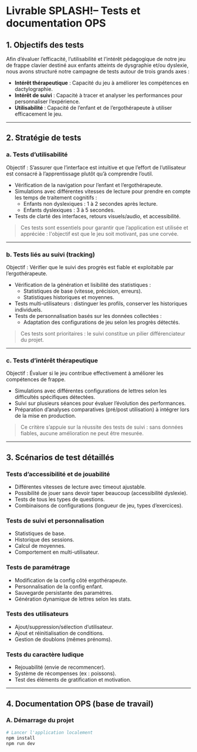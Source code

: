 # Livrable SPLASH!– Tests et documentation OPS

## 1. Objectifs des tests

Afin d’évaluer l’efficacité, l’utilisabilité et l’intérêt pédagogique de notre jeu de frappe clavier destiné aux enfants atteints de dysgraphie et/ou dyslexie, nous avons structuré notre campagne de tests autour de trois grands axes :

- **Intérêt thérapeutique** : Capacité du jeu à améliorer les compétences en dactylographie.
- **Intérêt de suivi** : Capacité à tracer et analyser les performances pour personnaliser l’expérience.
- **Utilisabilité** : Capacité de l’enfant et de l’ergothérapeute à utiliser efficacement le jeu.

---

## 2. Stratégie de tests

### a. **Tests d’utilisabilité**
Objectif : S’assurer que l’interface est intuitive et que l’effort de l’utilisateur est consacré à l’apprentissage plutôt qu’à comprendre l’outil.

- Vérification de la navigation pour l’enfant et l’ergothérapeute.
- Simulations avec différentes vitesses de lecture pour prendre en compte les temps de traitement cognitifs :
  - Enfants non dyslexiques : 1 à 2 secondes après lecture.
  - Enfants dyslexiques : 3 à 5 secondes.
- Tests de clarté des interfaces, retours visuels/audio, et accessibilité.

> Ces tests sont essentiels pour garantir que l’application est utilisée et appréciée : l'objectif est que le jeu soit motivant, pas une corvée.

---

### b. **Tests liés au suivi (tracking)**
Objectif : Vérifier que le suivi des progrès est fiable et exploitable par l’ergothérapeute.

- Vérification de la génération et lisibilité des statistiques :
  - Statistiques de base (vitesse, précision, erreurs).
  - Statistiques historiques et moyennes.
- Tests multi-utilisateurs : distinguer les profils, conserver les historiques individuels.
- Tests de personnalisation basés sur les données collectées :
  - Adaptation des configurations de jeu selon les progrès détectés.

> Ces tests sont prioritaires : le suivi constitue un pilier différenciateur du projet.

---

### c. **Tests d’intérêt thérapeutique**
Objectif : Évaluer si le jeu contribue effectivement à améliorer les compétences de frappe.

- Simulations avec différentes configurations de lettres selon les difficultés spécifiques détectées.
- Suivi sur plusieurs séances pour évaluer l’évolution des performances.
- Préparation d’analyses comparatives (pré/post utilisation) à intégrer lors de la mise en production.

> Ce critère s’appuie sur la réussite des tests de suivi : sans données fiables, aucune amélioration ne peut être mesurée.

---

## 3. Scénarios de test détaillés

### **Tests d’accessibilité et de jouabilité**
- Différentes vitesses de lecture avec timeout ajustable.
- Possibilité de jouer sans devoir taper beaucoup (accessibilité dyslexie).
- Tests de tous les types de questions.
- Combinaisons de configurations (longueur de jeu, types d’exercices).

### **Tests de suivi et personnalisation**
- Statistiques de base.
- Historique des sessions.
- Calcul de moyennes.
- Comportement en multi-utilisateur.

### **Tests de paramétrage**
- Modification de la config côté ergothérapeute.
- Personnalisation de la config enfant.
- Sauvegarde persistante des paramètres.
- Génération dynamique de lettres selon les stats.

### **Tests des utilisateurs**
- Ajout/suppression/sélection d’utilisateur.
- Ajout et réinitialisation de conditions.
- Gestion de doublons (mêmes prénoms).

### **Tests du caractère ludique**
- Rejouabilité (envie de recommencer).
- Système de récompenses (ex : poissons).
- Test des éléments de gratification et motivation.

---

## 4. Documentation OPS (base de travail)

### A. Démarrage du projet

```bash
# Lancer l'application localement
npm install
npm run dev